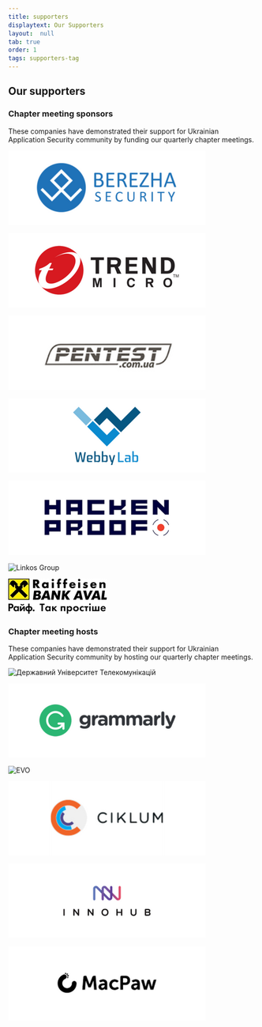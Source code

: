 ```yaml
---
title: supporters
displaytext: Our Supporters
layout:  null
tab: true
order: 1
tags: supporters-tag
---
```


## Our supporters

### Chapter meeting sponsors

These companies have demonstrated their support for Ukrainian
Application Security community by funding our quarterly chapter
meetings.

![Berezha Security](assets/images/partners/berezha.png "Berezha Security")

![Trend Micro](assets/images/partners/trendmicro.png "Trend Micro")

![Pentest.com.ua](assets/images/partners/pentestcomua.png "Pentest.com.ua")

![WebbyLab](assets/images/partners/webby.png "WebbyLab")

![HackenProof](assets/images/partners/hackenproof.png "HackenProof")

![Linkos Group](assets/images/partners/linkos.jpg "Linkos Group")

![Raiffeisen Bank Aval](assets/images/partners/Raiff2.jpg "Raiffeisen Bank Aval")


### Chapter meeting hosts

These companies have demonstrated their support for Ukrainian
Application Security community by hosting our quarterly chapter
meetings.

![Державний Університет Телекомунікацій](assets/images/partners/dut.jpg "Державний Університет Телекомунікацій")

![Grammarly](assets/images/partners/grammarly.png "Grammarly")

![EVO](assets/images/partners/evo.jpg "EVO")

![Ciklum](assets/images/partners/ciklum.png "Ciklum")

![InnoHub	](assets/images/partners/innohub.png "InnoHub")

![MacPaw](assets/images/partners/macpaw.png "MacPaw")
